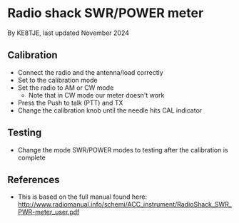 # Radio shack SWR/POWER meter
By KE8TJE, last updated November 2024
## Calibration

- Connect the radio and the antenna/load correctly
- Set to the calibration mode
- Set the radio to AM or CW mode
	- Note that in CW mode our meter doesn't work
- Press the Push to talk (PTT) and TX 
- Change the calibration knob until the needle hits CAL indicator

## Testing

- Change the mode SWR/POWER modes to testing after the calibration is complete
## References

 - This is based on the full manual found here: http://www.radiomanual.info/schemi/ACC_instrument/RadioShack_SWR_PWR-meter_user.pdf